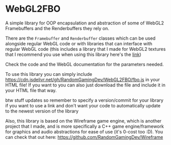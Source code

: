 # WebGL2FBO
A simple library for OOP encapsulation and abstraction of some of WebGL2 Framebuffers and the Renderbuffers they rely on.

There are the `Framebuffer` and `Renderbuffer` classes which can be used alongside regular WebGL code or with libraries that can interface with regular WebGL code (this includes a library that I made for WebGL2 textures that I recommend you use when using this library here's the [link](https://github.com/RandomGamingDev/WebGL2Tex))

Check the code and the WebGL documentation for the parameters needed.

To use this library you can simply include https://cdn.jsdelivr.net/gh/RandomGamingDev/WebGL2FBO/fbo.js in your HTML file! If you want to you can also just download the file and include it in your HTML file that way.

btw stuff updates so remember to specify a version/commit for your library if you want to use a link and don't want your code to automatically update to the newest version of the library

Also, this library is based on the Wireframe game engine, which is another project that I made, and is more specifically a C++ game engine/framework for graphics and audio abstractions for ease of use (it's 0-cost too :D). You can check that out here: https://github.com/RandomGamingDev/Wireframe
